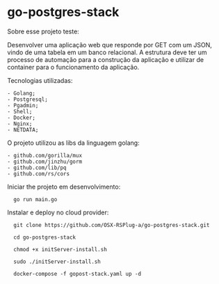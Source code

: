 # go-postgres-stack

Sobre esse projeto teste:

Desenvolver uma aplicação web que responde por GET com um JSON, vindo de uma tabela em um banco relacional. 
A estrutura deve ter um processo de automação para a construção da aplicação e utilizar de container para o funcionamento da aplicação.


Tecnologias utilizadas:

    - Golang;
    - Postgresql;
    - Pgadmin;
    - Shell;
    - Docker;
    - Nginx;
    - NETDATA;


O projeto utilizou as libs da linguagem golang:

    - github.com/gorilla/mux 
    - github.com/jinzhu/gorm 
    - github.com/lib/pq 
    - github.com/rs/cors
	  


Iniciar the projeto em desenvolvimento:

      go run main.go
      


Instalar e deploy no cloud provider:

      git clone https://github.com/OSX-RSPlug-a/go-postgres-stack.git

      cd go-postgres-stack

      chmod +x initServer-install.sh
      
      sudo ./initServer-install.sh
  
      docker-compose -f gopost-stack.yaml up -d
      
